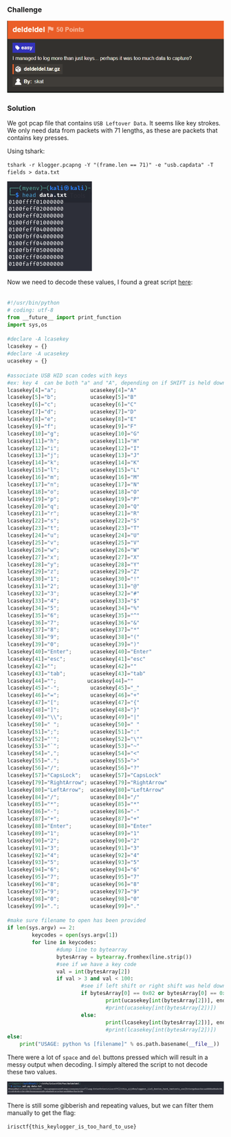 ### Challenge

![Challenge](./challenge.png)


### Solution

We got pcap file that contains `USB Leftover Data`. It seems like key strokes. We only need data from packets with 71 lengths, as these are packets that contains key presses.


Using tshark:

`tshark -r klogger.pcapng -Y "(frame.len == 71)" -e "usb.capdata" -T fields > data.txt `


![Data](./data.png)


Now we need to decode these values, I found a great script [here](https://blog.stayontarget.org/2019/03/decoding-mixed-case-usb-keystrokes-from.html):

```python

#!/usr/bin/python
# coding: utf-8
from __future__ import print_function
import sys,os

#declare -A lcasekey
lcasekey = {}
#declare -A ucasekey
ucasekey = {}

#associate USB HID scan codes with keys
#ex: key 4  can be both "a" and "A", depending on if SHIFT is held down
lcasekey[4]="a";           ucasekey[4]="A"
lcasekey[5]="b";           ucasekey[5]="B"
lcasekey[6]="c";           ucasekey[6]="C"
lcasekey[7]="d";           ucasekey[7]="D"
lcasekey[8]="e";           ucasekey[8]="E"
lcasekey[9]="f";           ucasekey[9]="F"
lcasekey[10]="g";          ucasekey[10]="G"
lcasekey[11]="h";          ucasekey[11]="H"
lcasekey[12]="i";          ucasekey[12]="I"
lcasekey[13]="j";          ucasekey[13]="J"
lcasekey[14]="k";          ucasekey[14]="K"
lcasekey[15]="l";          ucasekey[15]="L"
lcasekey[16]="m";          ucasekey[16]="M"
lcasekey[17]="n";          ucasekey[17]="N"
lcasekey[18]="o";          ucasekey[18]="O"
lcasekey[19]="p";          ucasekey[19]="P"
lcasekey[20]="q";          ucasekey[20]="Q"
lcasekey[21]="r";          ucasekey[21]="R"
lcasekey[22]="s";          ucasekey[22]="S"
lcasekey[23]="t";          ucasekey[23]="T"
lcasekey[24]="u";          ucasekey[24]="U"
lcasekey[25]="v";          ucasekey[25]="V"
lcasekey[26]="w";          ucasekey[26]="W"
lcasekey[27]="x";          ucasekey[27]="X"
lcasekey[28]="y";          ucasekey[28]="Y"
lcasekey[29]="z";          ucasekey[29]="Z"
lcasekey[30]="1";          ucasekey[30]="!"
lcasekey[31]="2";          ucasekey[31]="@"
lcasekey[32]="3";          ucasekey[32]="#"
lcasekey[33]="4";          ucasekey[33]="$"
lcasekey[34]="5";          ucasekey[34]="%"
lcasekey[35]="6";          ucasekey[35]="^"
lcasekey[36]="7";          ucasekey[36]="&"
lcasekey[37]="8";          ucasekey[37]="*"
lcasekey[38]="9";          ucasekey[38]="("
lcasekey[39]="0";          ucasekey[39]=")"
lcasekey[40]="Enter";      ucasekey[40]="Enter"
lcasekey[41]="esc";        ucasekey[41]="esc"
lcasekey[42]="";           ucasekey[42]=""
lcasekey[43]="tab";        ucasekey[43]="tab"
lcasekey[44]="";          ucasekey[44]=""
lcasekey[45]="-";          ucasekey[45]="_"
lcasekey[46]="=";          ucasekey[46]="+"
lcasekey[47]="[";          ucasekey[47]="{"
lcasekey[48]="]";          ucasekey[48]="}"
lcasekey[49]="\\";         ucasekey[49]="|"
lcasekey[50]=" ";          ucasekey[50]=" "
lcasekey[51]=";";          ucasekey[51]=":"
lcasekey[52]="'";          ucasekey[52]="\""
lcasekey[53]="`";          ucasekey[53]="~"
lcasekey[54]=",";          ucasekey[54]="<"
lcasekey[55]=".";          ucasekey[55]=">"
lcasekey[56]="/";          ucasekey[56]="?"
lcasekey[57]="CapsLock";   ucasekey[57]="CapsLock"
lcasekey[79]="RightArrow"; ucasekey[79]="RightArrow"
lcasekey[80]="LeftArrow";  ucasekey[80]="LeftArrow"
lcasekey[84]="/";          ucasekey[84]="/"
lcasekey[85]="*";          ucasekey[85]="*"
lcasekey[86]="-";          ucasekey[86]="-"
lcasekey[87]="+";          ucasekey[87]="+"
lcasekey[88]="Enter";      ucasekey[88]="Enter"
lcasekey[89]="1";          ucasekey[89]="1"
lcasekey[90]="2";          ucasekey[90]="2"
lcasekey[91]="3";          ucasekey[91]="3"
lcasekey[92]="4";          ucasekey[92]="4"
lcasekey[93]="5";          ucasekey[93]="5"
lcasekey[94]="6";          ucasekey[94]="6"
lcasekey[95]="7";          ucasekey[95]="7"
lcasekey[96]="8";          ucasekey[96]="8"
lcasekey[97]="9";          ucasekey[97]="9"
lcasekey[98]="0";          ucasekey[98]="0"
lcasekey[99]=".";          ucasekey[99]="."

#make sure filename to open has been provided
if len(sys.argv) == 2:
        keycodes = open(sys.argv[1])
        for line in keycodes:
                #dump line to bytearray
                bytesArray = bytearray.fromhex(line.strip())
                #see if we have a key code
                val = int(bytesArray[2])
                if val > 3 and val < 100:
                        #see if left shift or right shift was held down
                        if bytesArray[0] == 0x02 or bytesArray[0] == 0x20 :
                                print(ucasekey[int(bytesArray[2])], end=''),  #single line output
                                #print(ucasekey[int(bytesArray[2])])            #newline output
                        else:
                                print(lcasekey[int(bytesArray[2])], end=''),  #single line output
                                #print(lcasekey[int(bytesArray[2])])            #newline output
else:
    print("USAGE: python %s [filename]" % os.path.basename(__file__))

```

There were a lot of `space` and `del` buttons pressed which will result in a messy output when decoding. I simply altered the script to not decode these two values.

![Decoded](./decoded.png)


There is still some gibberish and repeating values, but we can filter them manually to get the flag:

`irisctf{this_keylogger_is_too_hard_to_use}`